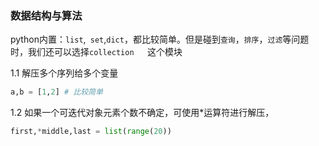 ### 数据结构与算法

​	python内置：`list`,` set`,`dict`，都比较简单。但是碰到`查询`，`排序`，`过滤`等问题时，我们还可以选择`collection	`这个模块

1.1 解压多个序列给多个变量

```python
a,b = [1,2] # 比较简单
```

1.2 如果一个可迭代对象元素个数不确定，可使用*运算符进行解压，

```python
first,*middle,last = list(range(20))
```

